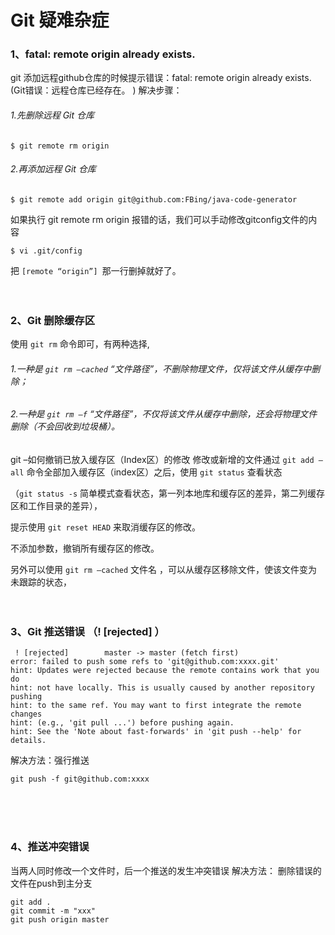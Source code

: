 # Git 疑难杂症


### 1、fatal: remote origin already exists. 
git 添加远程github仓库的时候提示错误：fatal: remote origin already exists. 
(Git错误：远程仓库已经存在。 )
解决步骤：

###### 1.先删除远程 Git 仓库
`$ git remote rm origin`

###### 2.再添加远程 Git 仓库
`$ git remote add origin git@github.com:FBing/java-code-generator`

如果执行 git remote rm origin 报错的话，我们可以手动修改gitconfig文件的内容
```
$ vi .git/config
```
把 `[remote “origin”] `那一行删掉就好了。
<br><br><br>


### 2、Git 删除缓存区
使用 `git rm` 命令即可，有两种选择,

###### 1.一种是 `git rm –cached` “文件路径”，不删除物理文件，仅将该文件从缓存中删除；

###### 2.一种是 `git rm –f` “文件路径”，不仅将该文件从缓存中删除，还会将物理文件删除（不会回收到垃圾桶）。

git –如何撤销已放入缓存区（Index区）的修改 
修改或新增的文件通过 `git add –all` 命令全部加入缓存区（index区）之后，使用 `git status` 查看状态

（`git status -s` 简单模式查看状态，第一列本地库和缓存区的差异，第二列缓存区和工作目录的差异），

提示使用 `git reset HEAD` 来取消缓存区的修改。

不添加参数，撤销所有缓存区的修改。

另外可以使用 `git rm –cached` 文件名 ，可以从缓存区移除文件，使该文件变为未跟踪的状态，
<br><br><br>

### 3、Git 推送错误 （! [rejected] ）
```
 ! [rejected]        master -> master (fetch first)
error: failed to push some refs to 'git@github.com:xxxx.git'
hint: Updates were rejected because the remote contains work that you do
hint: not have locally. This is usually caused by another repository pushing
hint: to the same ref. You may want to first integrate the remote changes
hint: (e.g., 'git pull ...') before pushing again.
hint: See the 'Note about fast-forwards' in 'git push --help' for details.
```
解决方法：强行推送
```
git push -f git@github.com:xxxx
```
</br></br></br>

### 4、推送冲突错误
当两人同时修改一个文件时，后一个推送的发生冲突错误
解决方法：
删除错误的文件在push到主分支
```
git add .
git commit -m "xxx"
git push origin master
``` 

